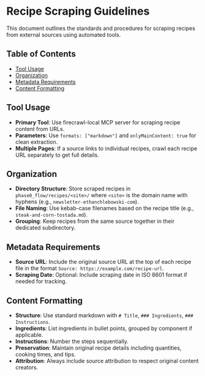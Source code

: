 # Recipe Scraping Guidelines

This document outlines the standards and procedures for scraping recipes from external sources using automated tools.

## Table of Contents
- [Tool Usage](#tool-usage)
- [Organization](#organization)
- [Metadata Requirements](#metadata-requirements)
- [Content Formatting](#content-formatting)

## Tool Usage

- **Primary Tool**: Use firecrawl-local MCP server for scraping recipe content from URLs.
- **Parameters**: Use `formats: ["markdown"]` and `onlyMainContent: true` for clean extraction.
- **Multiple Pages**: If a source links to individual recipes, crawl each recipe URL separately to get full details.

## Organization

- **Directory Structure**: Store scraped recipes in `phase0_flow/recipes/<site>/` where `<site>` is the domain name with hyphens (e.g., `newsletter-ethanchlebowski-com`).
- **File Naming**: Use kebab-case filenames based on the recipe title (e.g., `steak-and-corn-tostada.md`).
- **Grouping**: Keep recipes from the same source together in their dedicated subdirectory.

## Metadata Requirements

- **Source URL**: Include the original source URL at the top of each recipe file in the format `Source: https://example.com/recipe-url`.
- **Scraping Date**: Optional: Include scraping date in ISO 8601 format if needed for tracking.

## Content Formatting

- **Structure**: Use standard markdown with `# Title`, `### Ingredients`, `### Instructions`.
- **Ingredients**: List ingredients in bullet points, grouped by component if applicable.
- **Instructions**: Number the steps sequentially.
- **Preservation**: Maintain original recipe details including quantities, cooking times, and tips.
- **Attribution**: Always include source attribution to respect original content creators.